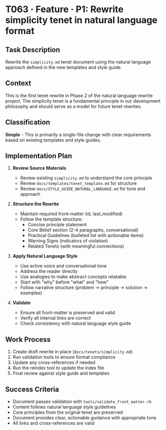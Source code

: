 # T063 · Feature · P1: Rewrite simplicity tenet in natural language format

## Task Description
Rewrite the `simplicity.md` tenet document using the natural language approach defined in the new templates and style guide.

## Context
This is the first tenet rewrite in Phase 2 of the natural language rewrite project. The simplicity tenet is a fundamental principle in our development philosophy and should serve as a model for future tenet rewrites.

## Classification
**Simple** - This is primarily a single-file change with clear requirements based on existing templates and style guides.

## Implementation Plan

1. **Review Source Materials**
   - Review existing `simplicity.md` to understand the core principle
   - Review `docs/templates/tenet_template.md` for structure
   - Review `docs/STYLE_GUIDE_NATURAL_LANGUAGE.md` for tone and approach

2. **Structure the Rewrite**
   - Maintain required front-matter (id, last_modified)
   - Follow the template structure:
     - Concise principle statement
     - Core Belief section (2-4 paragraphs, conversational)
     - Practical Guidelines (bulleted list with actionable items)
     - Warning Signs (indicators of violation)
     - Related Tenets (with meaningful connections)

3. **Apply Natural Language Style**
   - Use active voice and conversational tone
   - Address the reader directly
   - Use analogies to make abstract concepts relatable
   - Start with "why" before "what" and "how"
   - Follow narrative structure (problem → principle → solution → examples)

4. **Validate**
   - Ensure all front-matter is preserved and valid
   - Verify all internal links are correct
   - Check consistency with natural language style guide

## Work Process
1. Create draft rewrite in place (`docs/tenets/simplicity.md`)
2. Run validation tools to ensure format compliance
3. Update any cross-references if needed
4. Run the reindex tool to update the index file
5. Final review against style guide and templates

## Success Criteria
- Document passes validation with `tools/validate_front_matter.rb`
- Content follows natural language style guidelines
- Core principles from the original tenet are preserved
- Document provides clear, actionable guidance with appropriate tone
- All links and cross-references are valid
